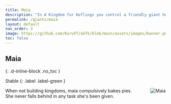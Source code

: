 ```yaml
---
title: Maia
description: "In A Kingdom for Keflings you control a friendly giant helping the Keflings. When you begin your game you get to choose which giant you would like to play as."
permalink: /giants/maia
layout: default
nav_order: 3
image: https://github.com/KuruVT/akfk/blob/main/assets/images/banner.png?raw=true
toc: false
---
```


## Maia
{: .d-inline-block .no_toc }

Stable
{: .label .label-green }

<div style="display: flex; align-items: flex-start; gap: 1rem;">
  <div style="flex: 1;">
When not building kingdoms, maia compulsively bakes pies.<br>She never falls behind in any task she's been given.
  </div>
  <div>
    <img src="https://github.com/KuruVT/akfk/blob/main/assets/images/giants/maia.png?raw=true" alt="Maia" style="max-width: 200px; height: auto;">
  </div>
</div>

